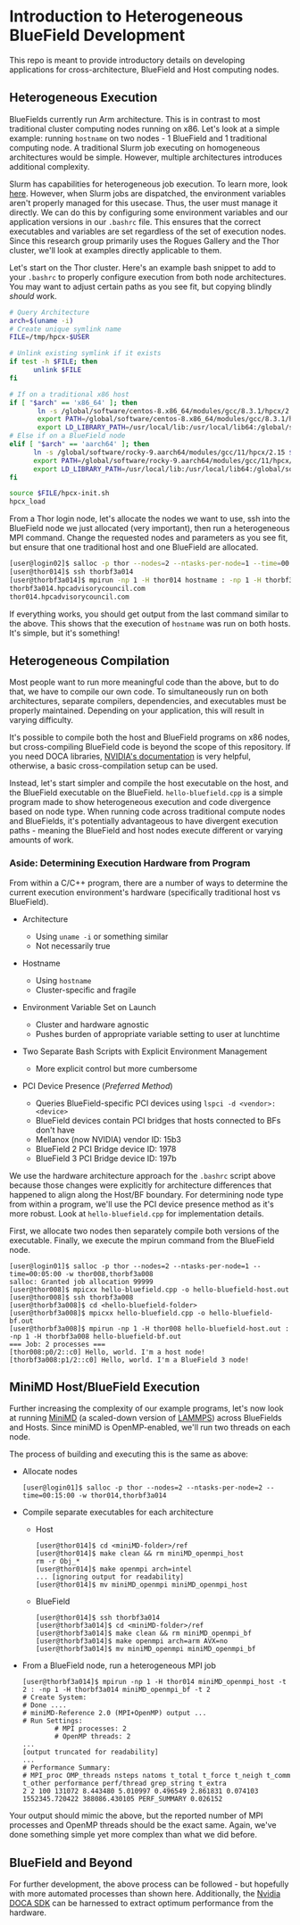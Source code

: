 # Introduction to Heterogeneous BlueField Development

This repo is meant to provide introductory details on developing applications for
cross-architecture, BlueField and Host computing nodes.

## Heterogeneous Execution

BlueFields currently run Arm architecture. This is in contrast to most traditional cluster
computing nodes running on x86. Let's look at a simple example: running `hostname` on two nodes - 1 BlueField
and 1 traditional computing node. A traditional Slurm job executing on homogeneous architectures
would be simple. However, multiple architectures introduces additional complexity.

Slurm has capabilities for heterogeneous job execution. To learn more, look
[here](https://slurm.schedmd.com/heterogeneous_jobs.html).
However, when Slurm jobs are dispatched, the environment variables aren't properly managed
for this usecase. Thus, the user must manage it directly. We can do this by configuring
some environment variables and our application versions in our `.bashrc` file. This ensures
that the correct executables and variables are set regardless of the set of execution nodes.
Since this research group primarily uses the Rogues Gallery and the Thor cluster, we'll look
at examples directly applicable to them.

Let's start on the Thor cluster. Here's an example bash snippet to add to your `.bashrc` to
properly configure execution from both node architectures. You may want to adjust certain paths
as you see fit, but copying blindly *should* work.

```bash
# Query Architecture
arch=$(uname -i)
# Create unique symlink name
FILE=/tmp/hpcx-$USER

# Unlink existing symlink if it exists
if test -h $FILE; then
      unlink $FILE
fi

# If on a traditional x86 host
if [ "$arch" == 'x86_64' ]; then
       ln -s /global/software/centos-8.x86_64/modules/gcc/8.3.1/hpcx/2.15.0/ $FILE
       export PATH=/global/software/centos-8.x86_64/modules/gcc/8.3.1/hpcx/2.14.0/ucx/bin:$PATH
       export LD_LIBRARY_PATH=/usr/local/lib:/usr/local/lib64:/global/software/centos-8.x86_64/modules/gcc/8.3.1/hpcx/2.14.0/ucx/lib:/global/software/centos-8.x86_64/modules/gcc/8.3.1/hpcx/2.14.0/ompi/lib/:$LD_LIBRARY_PATH
# Else if on a BlueField node
elif [ "$arch" == 'aarch64' ]; then
      ln -s /global/software/rocky-9.aarch64/modules/gcc/11/hpcx/2.15 $FILE
      export PATH=/global/software/rocky-9.aarch64/modules/gcc/11/hpcx/2.15/ucx/bin:$FILE/ompi/tests/osu-micro-benchmarks-5.6.2:$PATH
      export LD_LIBRARY_PATH=/usr/local/lib:/usr/local/lib64:/global/software/rocky-9.aarch64/modules/gcc/11/hpcx/2.15/ucx/lib:/global/software/rocky-9.aarch64/modules/gcc/11/hpcx/2.15.0/ompi/lib/:$LD_LIBRARY_PATH
fi

source $FILE/hpcx-init.sh
hpcx_load
```

From a Thor login node, let's allocate the nodes we want to use, ssh into the BlueField node we
just allocated (very important), then run a heterogeneous MPI command. Change the requested nodes and parameters
as you see fit, but ensure that one traditional host and one BlueField are allocated.

```bash
[user@login02]$ salloc -p thor --nodes=2 --ntasks-per-node=1 --time=00:05:00 -w thor014,thorbf3a014
[user@thor014]$ ssh thorbf3a014
[user@thorbf3a014]$ mpirun -np 1 -H thor014 hostname : -np 1 -H thorbf3a014 hostname
thorbf3a014.hpcadvisorycouncil.com
thor014.hpcadvisorycouncil.com
```

If everything works, you should get output from the last command similar to the above. This
shows that the execution of `hostname` was run on both hosts. It's simple, but it's something!


## Heterogeneous Compilation

Most people want to run more meaningful code than the above, but to do that, we have to compile
our own code. To simultaneously run on both architectures, separate compilers,
dependencies, and executables must be properly maintained. Depending on your application,
this will result in varying difficulty.

It's possible to compile both the host and BlueField programs on x86 nodes, but cross-compiling
BlueField code is beyond the scope of this repository. If you need DOCA libraries,
[NVIDIA's documentation](https://docs.nvidia.com/doca/archive/doca-v2.2.0/developer-guide/index.html)
is very helpful, otherwise, a basic cross-compilation setup can be used.

Instead, let's start simpler and compile the host executable on the host, and the BlueField
executable on the BlueField. `hello-bluefield.cpp` is a simple program made to show heterogeneous
execution and code divergence based on node type. When running code across traditional
compute nodes and BlueFields, it's potentially advantageous to have divergent execution paths -
meaning the BlueField and host nodes execute different or varying amounts of work.

### Aside: Determining Execution Hardware from Program

From within a C/C++ program, there are a number of ways to determine the current execution
environment's hardware (specifically traditional host vs BlueField).

- Architecture
    - Using `uname -i` or something similar
    - Not necessarily true

- Hostname
    - Using `hostname`
    - Cluster-specific and fragile

- Environment Variable Set on Launch
    - Cluster and hardware agnostic
    - Pushes burden of appropriate variable setting to user at lunchtime

- Two Separate Bash Scripts with Explicit Environment Management
    - More explicit control but more cumbersome

- PCI Device Presence (*Preferred Method*)
    - Queries BlueField-specific PCI devices using `lspci -d <vendor>:<device>`
    - BlueField devices contain PCI bridges that hosts connected to BFs don't have
    - Mellanox (now NVIDIA) vendor ID: 15b3
    - BlueField 2 PCI Bridge device ID: 1978
    - BlueField 3 PCI Bridge device ID: 197b


We use the hardware architecture approach for the `.bashrc` script above because those changes
were explicitly for architecture differences that happened to align along the Host/BF boundary.
For determining node type from within a program, we'll use the PCI device presence method as
it's more robust. Look at `hello-bluefield.cpp`
for implementation details.

First, we allocate two nodes then separately compile both versions of the executable. Finally,
we execute the mpirun command from the BlueField node.

```
[user@login01]$ salloc -p thor --nodes=2 --ntasks-per-node=1 --time=00:05:00 -w thor008,thorbf3a008
salloc: Granted job allocation 99999
[user@thor008]$ mpicxx hello-bluefield.cpp -o hello-bluefield-host.out
[user@thor008]$ ssh thorbf3a008
[user@thorbf3a008]$ cd <hello-bluefield-folder>
[user@thorbf3a008]$ mpicxx hello-bluefield.cpp -o hello-bluefield-bf.out
[user@thorbf3a008]$ mpirun -np 1 -H thor008 hello-bluefield-host.out : -np 1 -H thorbf3a008 hello-bluefield-bf.out
=== Job: 2 processes ===
[thor008:p0/2::c0] Hello, world. I'm a host node!
[thorbf3a008:p1/2::c0] Hello, world. I'm a BlueField 3 node!
```

## MiniMD Host/BlueField Execution

Further increasing the complexity of our example programs, let's now look at running
[MiniMD](https://github.com/hpcgarage/miniMD/tree/force_on_bf) (a scaled-down version of
[LAMMPS](https://www.lammps.org/#gsc.tab=0)) across BlueFields and Hosts. Since miniMD is OpenMP-enabled, we'll run two
threads on each node.

The process of building and executing this is the
same as above:
- Allocate nodes

    ```
    [user@login01]$ salloc -p thor --nodes=2 --ntasks-per-node=2 --time=00:15:00 -w thor014,thorbf3a014
    ```
- Compile separate executables for each architecture
    - Host

        ```
        [user@thor014]$ cd <miniMD-folder>/ref
        [user@thor014]$ make clean && rm miniMD_openmpi_host
        rm -r Obj_*
        [user@thor014]$ make openmpi arch=intel
        ... [ignoring output for readability]
        [user@thor014]$ mv miniMD_openmpi miniMD_openmpi_host
        ```

    - BlueField

        ```
        [user@thor014]$ ssh thorbf3a014
        [user@thorbf3a014]$ cd <miniMD-folder>/ref
        [user@thorbf3a014]$ make clean && rm miniMD_openmpi_bf
        [user@thorbf3a014]$ make openmpi arch=arm AVX=no
        [user@thorbf3a014]$ mv miniMD_openmpi miniMD_openmpi_bf
        ```

- From a BlueField node, run a heterogeneous MPI job

    ```
    [user@thorbf3a014]$ mpirun -np 1 -H thor014 miniMD_openmpi_host -t 2 : -np 1 -H thorbf3a014 miniMD_openmpi_bf -t 2
    # Create System:
    # Done ....
    # miniMD-Reference 2.0 (MPI+OpenMP) output ...
    # Run Settings:
            # MPI processes: 2
            # OpenMP threads: 2
    ...
    [output truncated for readability]
    ...
    # Performance Summary:
    # MPI_proc OMP_threads nsteps natoms t_total t_force t_neigh t_comm t_other performance perf/thread grep_string t_extra
    2 2 100 131072 8.443480 5.010997 0.496549 2.861831 0.074103 1552345.720422 388086.430105 PERF_SUMMARY 0.026152
    ```

Your output should mimic the above, but the reported number of MPI processes and OpenMP threads
should be the exact same. Again, we've done something simple yet more complex than what we did before.


## BlueField and Beyond

For further development, the above process can be followed - but hopefully with more automated
processes than shown here. Additionally, the
[Nvidia DOCA SDK](https://developer.nvidia.com/networking/doca) can be harnessed to extract
optimum performance from the hardware.
